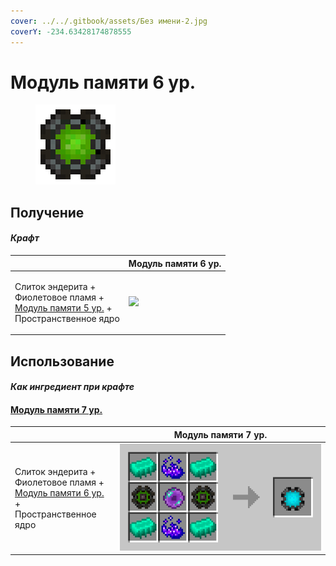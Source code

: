 ```yaml
---
cover: ../../.gitbook/assets/Без имени-2.jpg
coverY: -234.63428174878555
---
```


# Модуль памяти 6 ур.

<figure><img src="../../.gitbook/assets/4096k_128.png" alt=""><figcaption></figcaption></figure>

## Получение

#### _Крафт_

|                                                                                                                                       |  Модуль памяти 6 ур.                          |
| ------------------------------------------------------------------------------------------------------------------------------------- | --------------------------------------------- |
| <p>Слиток эндерита +<br>Фиолетовое пламя +<br><a href="modul-pamyati-5-ur..md">Модуль памяти 5 ур.</a> +<br>Пространственное ядро</p> | ![](../../.gitbook/assets/262144k\_fluid.png) |

## Использование

#### _Как ингредиент при крафте_

#### [Модуль памяти 7 ур.](modul-pamyati-7-ur..md)

|                                                                                                                                       | Модуль памяти 7 ур.                   |
| ------------------------------------------------------------------------------------------------------------------------------------- | ------------------------------------- |
| <p>Слиток эндерита +<br>Фиолетовое пламя +<br><a href="modul-pamyati-6-ur..md">Модуль памяти 6 ур.</a> +<br>Пространственное ядро</p> | ![](../../.gitbook/assets/16384k.png) |
